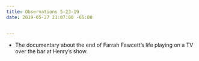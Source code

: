 ```yaml
---
title: Observations 5-23-19
date: 2019-05-27 21:07:00 -05:00


---
```


- The documentary about the end of Farrah Fawcett’s life playing on a TV over the bar at Henry’s show.